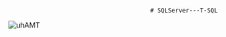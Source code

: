                                             # SQLServer---T-SQL
 
![uhAMT](https://user-images.githubusercontent.com/67602627/173917734-b9feb910-c0a3-489d-8d14-0ba0f637c698.png)

